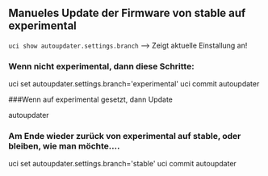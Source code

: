 ## Manueles Update der Firmware von stable auf experimental

`uci show autoupdater.settings.branch`    --> Zeigt aktuelle Einstallung an!

### Wenn nicht experimental, dann diese Schritte:

uci set autoupdater.settings.branch='experimental'
uci commit autoupdater

###Wenn auf experimental gesetzt, dann Update 

autoupdater 

### Am Ende wieder zurück von experimental auf stable, oder bleiben, wie man möchte....

uci set autoupdater.settings.branch='stable'
uci commit autoupdater


